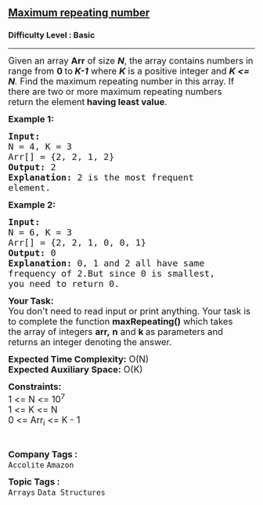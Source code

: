 <h2><a href="https://practice.geeksforgeeks.org/problems/maximum-repeating-number4858/1">Maximum repeating number</a></h2><h3>Difficulty Level : Basic</h3><hr><div class="problems_problem_content__Xm_eO"><p><span style="font-size:18px">Given an array <strong>Arr</strong> of size <strong><em>N</em></strong>, the array contains numbers in range from <strong>0 </strong>to<strong> <em>K-1</em></strong> where <strong><em>K</em></strong> is a positive integer and <em><strong>K &lt;= N</strong>.</em> Find the maximum repeating number in this array. If there are two or more maximum repeating numbers return&nbsp;the element<strong> having least value</strong>.</span></p>

<p><span style="font-size:18px"><strong>Example 1:</strong></span></p>

<pre><span style="font-size:18px"><strong>Input:
</strong>N = 4, K = 3
Arr[] = {2, 2, 1, 2}
<strong>Output: </strong>2
<strong>Explanation:</strong> 2 is the most frequent
element.
</span></pre>

<p><span style="font-size:18px"><strong>Example 2:</strong></span></p>

<pre><span style="font-size:18px"><strong>Input:
</strong>N = 6, K = 3
Arr[] = {2, 2, 1, 0, 0, 1}
<strong>Output:</strong> 0
<strong>Explanation:</strong>&nbsp;0, 1 and 2 all have same
frequency of 2.But since 0 is smallest,
you need to return 0.</span></pre>

<p><span style="font-size:18px"><strong>Your Task:</strong><br>
You don't need to read input or print anything. Your task is to complete the function&nbsp;<strong>maxRepeating()</strong>&nbsp;which takes the&nbsp;array of&nbsp;integers&nbsp;<strong>arr,</strong>&nbsp;<strong>n</strong> and <strong>k&nbsp;</strong>as parameters and returns an integer&nbsp;denoting the answer.</span></p>

<p><span style="font-size:18px"><strong>Expected Time Complexity:</strong>&nbsp;O(N)<br>
<strong>Expected Auxiliary Space:</strong>&nbsp;O(K)</span></p>

<p><span style="font-size:18px"><strong>Constraints:</strong><br>
1 &lt;= N &lt;= 10<sup>7</sup><br>
1 &lt;= K &lt;= N<br>
0 &lt;= Arr<sub>i</sub> &lt;= K - 1</span></p>

<p>&nbsp;</p>
</div><p><span style=font-size:18px><strong>Company Tags : </strong><br><code>Accolite</code>&nbsp;<code>Amazon</code>&nbsp;<br><p><span style=font-size:18px><strong>Topic Tags : </strong><br><code>Arrays</code>&nbsp;<code>Data Structures</code>&nbsp;
